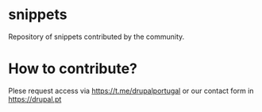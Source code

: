 # snippets
Repository of snippets contributed by the community.

# How to contribute?

Plese request access via https://t.me/drupalportugal or our contact form in https://drupal.pt
